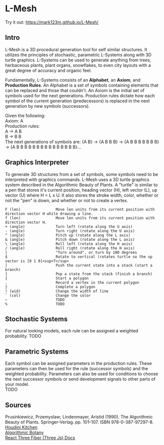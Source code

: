 # L-Mesh
Try it out: https://mark123m.github.io/L-Mesh/

## Intro
L-Mesh is a 3D procedural generation tool for self similar structures. It utilizes the principles of stochastic, parametric L-Systems along with 3D turtle graphics. 
L-Systems can be used to generate anything from trees, herbaceous plants, plant organs, snowflakes, to even city layouts with a great degree of accuracy and organic feel.

Fundamentally, L-Systems consists of an **Alphabet**, an **Axiom**, and **Production Rules**. An Alphabet is a set of symbols containing elements that can be replaced and those that couldn't. An Axiom is the initial set of symbols used for the next generations. Production rules dictate how each symbol of the current generation (predecessors) is replaced in the next generation by new symbols (successors).

Given the following:  <br/>
Axiom: A <br/>
Production rules: <br/>
  A -> A B <br/>
  B -> B B <br/>
The next generations of symbols are: {A B} -> {A B B B} -> {A B B B B B B B} -> {A B B B B B B B B B B B B B B B}... <br/>

## Graphics Interpreter
To generate 3D structures from a set of symbols, some symbols need to be interpreted with graphics commands. L-Mesh uses a 3D turtle graphics system described in the Algorithmic Beauty of Plants. A "turtle" is similar to a pen that stores it's current position, heading vector (H), left vector (L), up vector (U) where H = L x U. It also stores the stroke width, color, whether or not the "pen" is down, and whether or not to create a vertex. 

```
F (len)                Move len units from its current position with direction vector H while drawing a line. 
f (len)                Move len units from its current position with direction vector H.
+ (angle)              Turn left (rotate along the U axis)
- (angle)              Turn right (rotate along the U axis)
^ (angle)              Pitch up (rotate along the L axis)
& (angle)              Pitch down (rotate along the L axis)
\ (angle)              Roll left (rotate along the H axis)
/ (angle)              Roll right (rotate along the H axis)
|                      "Turn around", or turn by 180 degrees
$                      Rotate to vertical (rotates turtle so the up vector is [0 1 0]<sup>T</sup>
[                      Push the current state into a stack (start a branch)
]                      Pop a state from the stack (finish a branch)
{                      Start a polygon
.                      Record a vertex in the current polygon
}                      Complete a polygon
! (wid)                Change the width of line
` (col)                Change the color
~                      TODO
%                      TODO
```

## Stochastic Systems
For natural looking models, each rule can be assigned a weighted probability. 
TODO

## Parametric Systems
Each symbol can be assigned parameters in the production rules. These parameters can then be used for the rule (successor symbols) and the weighted probability. Parameters can also be used for conditions to choose the next successor symbols or send development signals to other parts of your model.  
TODO

## Sources
Prusinkiewicz, Przemyslaw; Lindenmayer, Aristid (1990). The Algorithmic Beauty of Plants. Springer-Verlag. pp. 101–107. ISBN 978-0-387-97297-8. <br/>
[Houdini Kitchen ](https://www.houdinikitchen.net/wp-content/uploads/2019/12/L-systems.pdf) <br/>
[Algorithmic Botany ](https://algorithmicbotany.org/) <br/>
[React Three Fiber (Three Js) Docs](https://docs.pmnd.rs/) 
